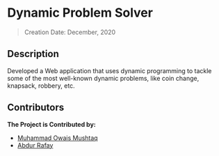 # Dynamic Problem Solver
> Creation Date: December, 2020
## Description
Developed a Web application that uses dynamic programming to tackle some of the most well-known dynamic problems, like coin change, knapsack, robbery, etc.

## Contributors
<b> The Project is Contributed by: </b>
* [Muhammad Owais Mushtaq](https://www.linkedin.com/in/muhammadowaismushtaq)
* [Abdur Rafay](https://www.linkedin.com/in/abdur-rafay-/)


